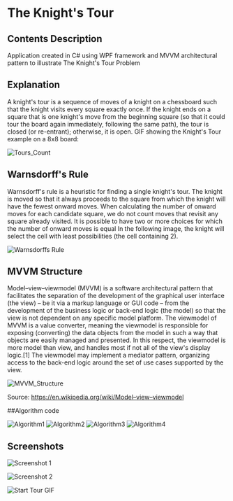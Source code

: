 # The Knight's Tour
## Contents Description
Application created in C# using WPF framework and MVVM architectural pattern to illustrate The Knight's Tour Problem

## Explanation
A knight's tour is a sequence of moves of a knight on a chessboard such that the knight visits every square exactly once. If the knight ends on a square that is one knight's move from the beginning square (so that it could tour the board again immediately, following the same path), the tour is closed (or re-entrant); otherwise, it is open.
GIF showing the Knight's Tour example on a 8x8 board:

![Tours_Count](/githubimages/TourCount.png)

## Warnsdorff's Rule
Warnsdorff's rule is a heuristic for finding a single knight's tour. The knight is moved so that it always proceeds to the square from which the knight will have the fewest onward moves. When calculating the number of onward moves for each candidate square, we do not count moves that revisit any square already visited. It is possible to have two or more choices for which the number of onward moves is equal
In the following image, the knight will select the cell with least possibilities (the cell containing 2).

![Warnsdorffs Rule](/githubimages/WarnsdorffsRule.png)

## MVVM Structure
Model–view–viewmodel (MVVM) is a software architectural pattern that facilitates the separation of the development of the graphical user interface (the view) – be it via a markup language or GUI code – from the development of the business logic or back-end logic (the model) so that the view is not dependent on any specific model platform. The viewmodel of MVVM is a value converter, meaning the viewmodel is responsible for exposing (converting) the data objects from the model in such a way that objects are easily managed and presented. In this respect, the viewmodel is more model than view, and handles most if not all of the view's display logic.[1] The viewmodel may implement a mediator pattern, organizing access to the back-end logic around the set of use cases supported by the view.

![MVVM_Structure](/githubimages/MVVMStructure.png)

Source: https://en.wikipedia.org/wiki/Model–view–viewmodel

##Algorithm code

![Algorithm1](/githubimages/Algorithm1.png)
![Algorithm2](/githubimages/Algorithm2.png)
![Algorithm3](/githubimages/Algorithm3.png)
![Algorithm4](/githubimages/Algorithm4.png)

## Screenshots

![Screenshot 1](/githubimages/Screenshot1.png)

![Screenshot 2](/githubimages/Screenshot2.png)

![Start Tour GIF](/githubimages/StartTour.gif)
